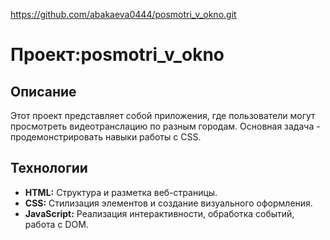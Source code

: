 https://github.com/abakaeva0444/posmotri_v_okno.git

# Проект:posmotri_v_okno


## Описание

Этот проект представляет собой приложения, где пользователи могут просмотреть видеотранслацию по разным городам.  Основная задача - продемонстрировать навыки работы с CSS.

## Технологии

*   **HTML:** Структура и разметка веб-страницы.
*   **CSS:** Стилизация элементов и создание визуального оформления.
*   **JavaScript:** Реализация интерактивности, обработка событий, работа с DOM.

